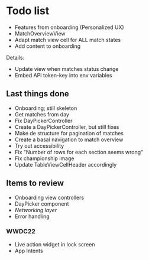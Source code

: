 #  Todo list

- Features from onboarding (Personalized UX)
- MatchOverviewView
- Adapt match view cell for ALL match states
- Add content to onboarding

Details:

- Update view when matches status change
- Embed API token-key into env variables

## Last things done

- Onboarding; still skeleton
- Get matches from day
- Fix DayPickerController
- Create a DayPickerController, but still fixes
- Make de structure for pagination of matches
- Create a basal navigation to match overview
- Try out accessibility
- Fix "Number of rows for each section seems wrong"
- Fix championship image
- Update TableViewCellHeader accordingly

## Items to review

- Onboarding view controllers
- DayPicker component
- *Networking layer*
- Error handling

### WWDC22

- Live action widget in lock screen
- App Intents

